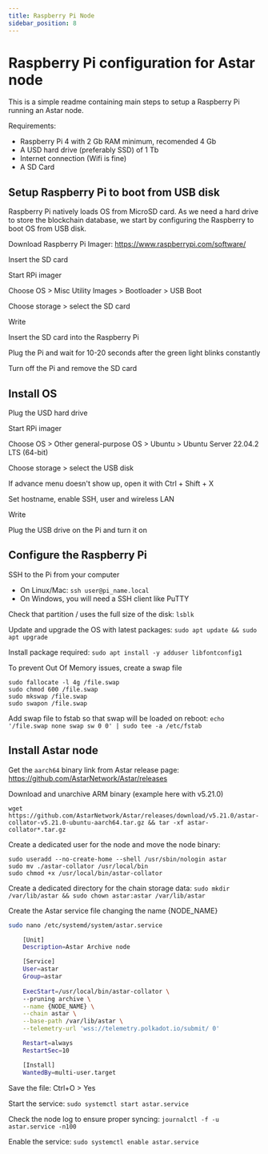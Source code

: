 ```yaml
---
title: Raspberry Pi Node
sidebar_position: 8
---
```


# Raspberry Pi configuration for Astar node

This is a simple readme containing main steps to setup a Raspberry Pi running an Astar node.

Requirements:
- Raspberry Pi 4 with 2 Gb RAM minimum, recomended 4 Gb
- A USD hard drive (preferably SSD) of 1 Tb
- Internet connection (Wifi is fine)
- A SD Card

## Setup Raspberry Pi to boot from USB disk

Raspberry Pi natively loads OS from MicroSD card.
As we need a hard drive to store the blockchain database, we start by configuring the Raspberry to boot OS from USB disk.

Download Raspberry Pi Imager: https://www.raspberrypi.com/software/

Insert the SD card

Start RPi imager

Choose OS > Misc Utility Images > Bootloader > USB Boot

Choose storage > select the SD card

Write

Insert the SD card into the Raspberry Pi

Plug the Pi and wait for 10-20 seconds after the green light blinks constantly

Turn off the Pi and remove the SD card

## Install OS

Plug the USD hard drive

Start RPi imager

Choose OS > Other general-purpose OS > Ubuntu > Ubuntu Server 22.04.2 LTS (64-bit)

Choose storage > select the USB disk

If advance menu doesn't show up, open it with Ctrl + Shift + X

Set hostname, enable SSH, user and wireless LAN

Write

Plug the USB drive on the Pi and turn it on

## Configure the Raspberry Pi

SSH to the Pi from your computer
- On Linux/Mac: `ssh user@pi_name.local`
- On Windows, you will need a SSH client like PuTTY

Check that partition / uses the full size of the disk: `lsblk`

Update and upgrade the OS with latest packages: `sudo apt update && sudo apt upgrade`

Install package required: `sudo apt install -y adduser libfontconfig1`

To prevent Out Of Memory issues, create a swap file

    sudo fallocate -l 4g /file.swap
    sudo chmod 600 /file.swap
    sudo mkswap /file.swap
    sudo swapon /file.swap

Add swap file to fstab so that swap will be loaded on reboot: `echo '/file.swap none swap sw 0 0' | sudo tee -a /etc/fstab`

## Install Astar node

Get the `aarch64` binary link from Astar release page: https://github.com/AstarNetwork/Astar/releases

Download and unarchive ARM binary (example here with v5.21.0)

    wget https://github.com/AstarNetwork/Astar/releases/download/v5.21.0/astar-collator-v5.21.0-ubuntu-aarch64.tar.gz && tar -xf astar-collator*.tar.gz

Create a dedicated user for the node and move the node binary:

    sudo useradd --no-create-home --shell /usr/sbin/nologin astar
    sudo mv ./astar-collator /usr/local/bin
    sudo chmod +x /usr/local/bin/astar-collator

Create a dedicated directory for the chain storage data: `sudo mkdir /var/lib/astar && sudo chown astar:astar /var/lib/astar`

Create the Astar service file changing the name \{NODE_NAME\}

```bash
sudo nano /etc/systemd/system/astar.service

    [Unit]
    Description=Astar Archive node

    [Service]
    User=astar
    Group=astar
    
    ExecStart=/usr/local/bin/astar-collator \
    --pruning archive \
    --name {NODE_NAME} \
    --chain astar \
    --base-path /var/lib/astar \
    --telemetry-url 'wss://telemetry.polkadot.io/submit/ 0'

    Restart=always
    RestartSec=10

    [Install]
    WantedBy=multi-user.target
```

Save the file: Ctrl+O > Yes

Start the service: `sudo systemctl start astar.service`

Check the node log to ensure proper syncing: `journalctl -f -u astar.service -n100`

Enable the service: `sudo systemctl enable astar.service`
